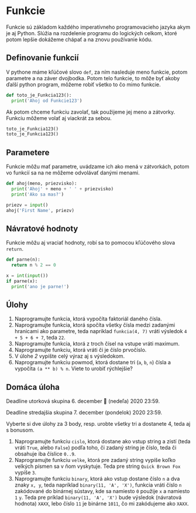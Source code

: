 # Funkcie

Funkcie sú základom každého imperatívneho programovacieho jazyka akym je aj Python. Slúžia na rozdelenie programu do logických celkom, ktoré potom lepšie dokážeme chápať a na znovu používanie kódu. 

## Definovanie funkcií 

V pythone máme kľúčové slovo `def`, za ním nasleduje meno funkcie, potom parametre a na záver dvojbodka. Potom telo funkcie, to môže byť akoby ďalší python program, môžeme robiť všetko to čo mimo funkcie. 

```py
def toto_je_Funkcia123():
  print('Ahoj od Funkcie123')
```

Ak potom chceme funkciu zavolať, tak použijeme jej meno a zátvorky. Funkciu môžeme volať aj viackrát za sebou.

```py
toto_je_Funkcia123()
toto_je_Funkcia123()
```

## Parametere

Funkcie môžu mať parametre, uvádzame ich ako mená v zátvorkách, potom vo funkcií sa na ne môžeme odvolávať danými menami. 

```py
def ahoj(meno, priezvisko):
  print('Ahoj' + meno + ' ' + priezvisko)
  print('Ako sa mas?')

priezv = input()
ahoj('First Name', priezv)
```

## Návratové hodnoty

Funkcie môžu aj vraciať hodnoty, robí sa to pomocou kľúčového slova `return`.

```py
def parne(n):
  return n % 2 == 0

x = int(input())
if parne(x):
  print('ano je parne!')
```

## Úlohy

1. Naprogramujte funkcia, ktorá vypočíta faktoriál daného čísla. 
2. Naprogramujte funkcia, ktorá spočíta všetky čísla medzi zadanými hranicami ako parametre, teda napriklad `funkcia(4, 7)` vráti výsledok `4 + 5 + 6 + 7`, teda `22`.
3. Naprogramujte funkcia, ktorá z troch čísel na vstupe vráti maximum.
4. Naprogramujte funkciu, ktorá vráti či je číslo prvočíslo.
5. V úlohe *2* vypíšte celý výraz aj s výsledokom. 
6. Naprogramujte funkciu powmod, ktorá dostane tri (`a`, `b`, `n`) čísla a vypočíta `(a ** b) % n`. Viete to urobiť rýchlejšie?

## Domáca úloha

Deadline utorková skupina 6. december 🎅 (nedeľa) 2020 23:59.

Deadline stredajšia skupina 7. december (pondelok) 2020 23:59.

Vyberte si dve úlohy za 3 body, resp. urobte všetky tri a dostanete 4, teda aj s bonusom.

1. Naprogramujte funkciu `cislo`, ktorá dostane ako vstup string a zistí (teda vráti `True`, alebo `False`) podľa toho, či zadaný string je číslo, teda či obsahuje iba číslice `0..9`. 
2. Naprogramujte funkciu `velke`, ktorá pre zadaný string vypíše koľko velkých písmen sa v ňom vyskytuje. Teda pre string `Quick Brown Fox` vypíše `3`. 
3. Naprogramujte funkciu `binary`, ktorá ako vstup dostane číslo `n` a dva znaky `x, y`, teda napríklad `binary(11, 'A', 'X')`, funkcia vráti číslo `n` zakódované do binárnej sústavy, kde sa namiesto `0` použije `x` a namiesto `1` `y`. Teda pre príklad `binary(11, 'A', 'X')` bude výsledok (návratová hodnota) `XAXX`, lebo číslo `11` je binárne `1011`, čo mi zakódujeme ako `XAXX`.